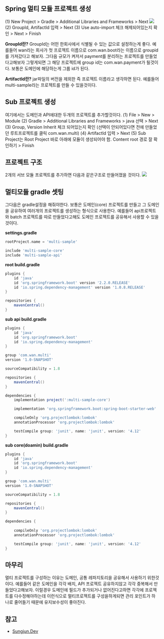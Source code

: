 
## Spring 멀티 모듈 프로젝트 생성

(1) New Project > Gradle > Additional Libraries and Frameworks > Next
![](https://i.imgur.com/RPE6oGa.png)
(2) GroupId, ArtifactId 입력 > Next
(3) Use auto-import 체크 해제되어있는지 확인 > Next > Finish


**GroupId란?**
GroupId는 어떤 한회사에서 식별될 수 있는 값으로 설정하는게 좋다. 예를들어 wan라는 회사가 첫 프로젝트 이름으로 com.wan.boot라는 이름으로 groupid를 가져갔다고 해보자. 그다음 규모가 켜저서 payment를 분리하는 프로젝트를 만들었다고해보자 그렇게되면 그 해당 프로젝트에 group id는 com.wan.payment가 될것이다. 보통은 도메인에 해당하는게 그룹 id가 된다.

**ArtifactId란?**
jar파일의 버전을 제외한 즉 프로젝트 이름라고 생각하면 된다. 예를들어 multi-sample라는 프로젝트를 만들 수 있을것이다.

## Sub 프로젝트 생성
여기에서는 도메인과 API에대한 두개의 프로젝트를 추가할것이다.
(1) File > New > Module
(2) Gradle > Additional Libraries and Frameworks > java 선택 > Next
(3) Group, Version Inherit 체크 되어있는지 확인 (선택이 안되어있다면 전에 만들었던 루트프로젝트를 클릭 com.wan.multi)
(4) ArtifactId 입력 > Next
(5) Sub Project는 Root Project 바로 아래에 모듈이 생성되어야 함. Content root 경로 잘 확인하기 > Finish


## 프로젝트 구조
2개의 서브 모듈 프로젝트를 추가하면 다음과 같은구조로 만들어졌을 것이다.
![](https://i.imgur.com/35lMCEM.png)



## 멀티모듈 gradle 셋팅
그다음은 gradle설정을 해줘야한다. 보통은 도메인(core) 프로젝트를 만들고 그 도메인을 공유하여 여러개의 프로젝트를 생성하는 형식으로 사용한다. 예를들어 api프로젝트와 batch 프로젝트를 따로 만들었다고해도 도메인 프로젝트를 공유해서 사용할 수 있을것이다.


**settings.gradle**

```groovy
rootProject.name = 'multi-sample'

include 'multi-sample-core'
include 'multi-sample-api'
```

**root build.gradle**

```groovy
plugins {
    id 'java'
    id 'org.springframework.boot' version '2.2.0.RELEASE'
    id 'io.spring.dependency-management' version '1.0.8.RELEASE'
}

repositories {
    mavenCentral()
}

```

**sub api build.gradle**
```groovy
plugins {
    id 'java'
    id 'org.springframework.boot'
    id 'io.spring.dependency-management'
}

group 'com.wan.multi'
version '1.0-SNAPSHOT'

sourceCompatibility = 1.8

repositories {
    mavenCentral()
}

dependencies {
    implementation project(':multi-sample-core')

    implementation 'org.springframework.boot:spring-boot-starter-web'

    compileOnly 'org.projectlombok:lombok'
    annotationProcessor 'org.projectlombok:lombok'

    testCompile group: 'junit', name: 'junit', version: '4.12'
}


```

**sub core(doamin) build.gradle**
```groovy
plugins {
    id 'java'
    id 'org.springframework.boot'
    id 'io.spring.dependency-management'
}

group 'com.wan.multi'
version '1.0-SNAPSHOT'

sourceCompatibility = 1.8

repositories {
    mavenCentral()
}

dependencies {
    
    compileOnly 'org.projectlombok:lombok'
    annotationProcessor 'org.projectlombok:lombok'

    testCompile group: 'junit', name: 'junit', version: '4.12'
}

```

## 마무리
멀티 프로젝트를 구성하는 이유는 도메인, 공통 레파지토리을 공유해서 사용하기 위한것이다. 예를들어 같은 도메인을 각각 배치, API 프로젝트 공유하지않고 각각 중복해서 만들었다고해보자. 이럴경우 도메인에 필드가 추가되거나 없어진다고하면 각각에 프로젝트를 다수정해야하는데 이런식으로 멀티프로젝트를 구성을하게되면 관리 포인트가 하나로 줄어들기 때문에 유지보수성이 좋아진다.



## 참고
* [Sungjun.Dev](https://gwonsungjun.github.io/articles/2019-04/gradle_multi_module)